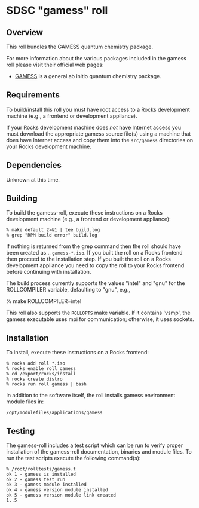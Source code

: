 # SDSC "gamess" roll

## Overview

This roll bundles the GAMESS quantum chemistry package.

For more information about the various packages included in the gamess roll please visit their official web pages:

- <a href="http://www.msg.chem.iastate.edu/GAMESS/" target="_blank">GAMESS</a> is a general ab initio quantum chemistry package.


## Requirements

To build/install this roll you must have root access to a Rocks development
machine (e.g., a frontend or development appliance).

If your Rocks development machine does *not* have Internet access you must
download the appropriate gamess source file(s) using a machine that does
have Internet access and copy them into the `src/gamess` directories on your
Rocks development machine.


## Dependencies

Unknown at this time.


## Building

To build the gamess-roll, execute these instructions on a Rocks development
machine (e.g., a frontend or development appliance):

```shell
% make default 2>&1 | tee build.log
% grep "RPM build error" build.log
```

If nothing is returned from the grep command then the roll should have been
created as... `gamess-*.iso`. If you built the roll on a Rocks frontend then
proceed to the installation step. If you built the roll on a Rocks development
appliance you need to copy the roll to your Rocks frontend before continuing
with installation.

The build process currently supports the values "intel" and "gnu" for the
ROLLCOMPILER variable, defaulting to "gnu", e.g.,

% make ROLLCOMPILER=intel

This roll also supports the `ROLLOPTS` make variable.  If it contains 'vsmp',
the gamess executable uses mpi for communication; otherwise, it uses sockets.


## Installation

To install, execute these instructions on a Rocks frontend:

```shell
% rocks add roll *.iso
% rocks enable roll gamess
% cd /export/rocks/install
% rocks create distro
% rocks run roll gamess | bash
```

In addition to the software itself, the roll installs gamess environment
module files in:

```shell
/opt/modulefiles/applications/gamess
```


## Testing

The gamess-roll includes a test script which can be run to verify proper
installation of the gamess-roll documentation, binaries and module files. To
run the test scripts execute the following command(s):

```shell
% /root/rolltests/gamess.t 
ok 1 - gamess is installed
ok 2 - gamess test run
ok 3 - gamess module installed
ok 4 - gamess version module installed
ok 5 - gamess version module link created
1..5
```
